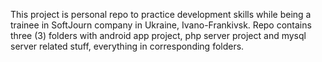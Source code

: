 This project is personal repo to practice development skills while being a trainee in SoftJourn company in Ukraine, Ivano-Frankivsk.
Repo contains three (3) folders with android app project, php server project and mysql server related stuff, everything in corresponding folders.